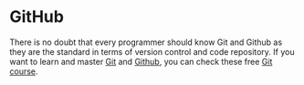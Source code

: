 # GitHub

There is no doubt that every programmer should know Git and Github as they are the standard in terms of version control and code repository. If you want to learn and master [Git](https://dzone.com/articles/top-5-free-courses-to-learn-git-and-github-in-2019) and [Github](https://hackernoon.com/top-5-free-courses-to-learn-git-and-github-best-of-lot-2f394c6533b0), you can check these free [Git course](https://javarevisited.blogspot.com/2018/01/5-free-git-courses-for-programmers-to-learn-online.html).
